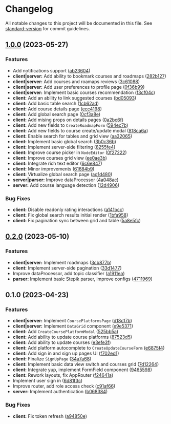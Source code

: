 # Changelog

All notable changes to this project will be documented in this file. See [standard-version](https://github.com/conventional-changelog/standard-version) for commit guidelines.

## [1.0.0](https://github.com/FloydanTheBeast/diploma/compare/v0.2.0...v1.0.0) (2023-05-27)


### Features

* Add notifications support ([ab23604](https://github.com/FloydanTheBeast/diploma/commit/ab236048745f5e3aed049ae1693c1ab444e9295e))
* **client|server:** Add ability to bookmark courses and roadmaps ([282b127](https://github.com/FloydanTheBeast/diploma/commit/282b127468825e26799df18b472e631d45b07ed9))
* **client|server:** Add courses and roamaps reviews ([3c61088](https://github.com/FloydanTheBeast/diploma/commit/3c61088b32b8752d6754e2592eb9c0b800e625aa))
* **client|server:** Add user preferences to profile page ([0f36b99](https://github.com/FloydanTheBeast/diploma/commit/0f36b994101ba9dcf4db3d5035955ab3342fc1f4))
* **client|server:** Implement basic courses recommendation ([f3cf04c](https://github.com/FloydanTheBeast/diploma/commit/f3cf04c16ee174f81376a0512f33fdc69be22dd5))
* **client:** Add an ability to link suggested courses ([bd05093](https://github.com/FloydanTheBeast/diploma/commit/bd05093580c71fac86a5b1b0632af230b0b4c6d1))
* **client:** Add basic table search ([1cb62ad](https://github.com/FloydanTheBeast/diploma/commit/1cb62ada0c05001788784c96c99df185546d1c17))
* **client:** Add course details page ([ecc4198](https://github.com/FloydanTheBeast/diploma/commit/ecc4198dea22de5a8133799977f1ac31a4b75347))
* **client:** Add global search page ([0cf3a8e](https://github.com/FloydanTheBeast/diploma/commit/0cf3a8e0acff4fd04732c2ff47237da3a23da23f))
* **client:** Add mising props on details pages ([0a2bc6f](https://github.com/FloydanTheBeast/diploma/commit/0a2bc6fd422c59ce0484296c11f4ff802a7916a9))
* **client:** Add new fields to `CreateRoadmapForm` ([594ec7b](https://github.com/FloydanTheBeast/diploma/commit/594ec7b3c34b36cc2860db3a7c9623d729ca84fc))
* **client:** Add new fields to course create/update modal ([818ca6a](https://github.com/FloydanTheBeast/diploma/commit/818ca6a039db5e6bf9834785bd9d282b4b82c31e))
* **client:** Enable search for tables and grid view ([aa32065](https://github.com/FloydanTheBeast/diploma/commit/aa32065f2cbb32da9a55037d1ed6b5e202923421))
* **client:** Implement basic global search ([3b0c36b](https://github.com/FloydanTheBeast/diploma/commit/3b0c36b6a6f198cc842694e25124e7900122d50e))
* **client:** Implement server-side filtering ([8255fe4](https://github.com/FloydanTheBeast/diploma/commit/8255fe4d8fd4fe61d7646f28b7100b40a3deffe1))
* **client:** Improve course picker in `NodeEditor` ([0f27222](https://github.com/FloydanTheBeast/diploma/commit/0f2722273402022ede90fbf274691de81318660c))
* **client:** Improve courses grid view ([ee0ae3b](https://github.com/FloydanTheBeast/diploma/commit/ee0ae3bb55cdeee868ca818c5a1ec65ab613d9fb))
* **client:** Integrate rich text editor ([6c6e847](https://github.com/FloydanTheBeast/diploma/commit/6c6e847e191bd6f7e719ff2a6571bd48491bf6c5))
* **client:** Minor improvements ([61684b9](https://github.com/FloydanTheBeast/diploma/commit/61684b9220a902be461f45e1ba262d4c22572e4e))
* **client:** Virtualize global search page ([ad1d480](https://github.com/FloydanTheBeast/diploma/commit/ad1d480a2dccafaa60f0d44fc5ec580bea2944cf))
* **server|parser:** Improve dataProcessor ([4a048ac](https://github.com/FloydanTheBeast/diploma/commit/4a048acbe7d3c77996ce6a052838172e976b1573))
* **server:** Add course language detection ([12d4906](https://github.com/FloydanTheBeast/diploma/commit/12d4906d6dc552d85d9a69c5a3f87d31673860cb))


### Bug Fixes

* **client:** Disable readonly rating interactions ([a141bcc](https://github.com/FloydanTheBeast/diploma/commit/a141bcc779edd61545eb1dd831ee1cb1203edc21))
* **client:** Fix global search results initial render ([1bfa958](https://github.com/FloydanTheBeast/diploma/commit/1bfa9583e3d0ddb35872c94e38db48f3bb82d9bd))
* **client:** Fix pagination sync between grid and table ([5a8e5fc](https://github.com/FloydanTheBeast/diploma/commit/5a8e5fc6ed2a9da0dbdf19961eddda768a49dc3a))

## [0.2.0](https://github.com/FloydanTheBeast/diploma/compare/v0.1.0...v0.2.0) (2023-05-10)


### Features

* **client|server:** Implement roadmaps ([3cb877b](https://github.com/FloydanTheBeast/diploma/commit/3cb877b3c9179324114701b01f385523463a2b90))
* **client:** Implement server-side pagination ([33d1477](https://github.com/FloydanTheBeast/diploma/commit/33d1477cfee8237ea5692b1dc4ea1f2bdd6a795d))
* Improve dataProcessor, add topic classifier ([a1911ea](https://github.com/FloydanTheBeast/diploma/commit/a1911ea436bd90c6d46042b853650aa50b23dc65))
* **parser:** Implement basic Stepik parser, improve configs ([4711969](https://github.com/FloydanTheBeast/diploma/commit/4711969cd179cf97ba3b06ea3556f617bfd554a3))

## 0.1.0 (2023-04-23)

### Features

- **client|server:** Implement `CoursePlatformsPage` ([d18c17b](https://github.com/FloydanTheBeast/diploma/commit/d18c17b2cd02d14189f92c74aabc1bfd1446d616))
- **client|server:** Implement `DataGrid` component ([e9e5371](https://github.com/FloydanTheBeast/diploma/commit/e9e5371c2b0ec20f4981dd25a90771e34c089d31))
- **client:** Add `CreateCoursePlatformModal` ([525bb5a](https://github.com/FloydanTheBeast/diploma/commit/525bb5ab6e89bc2358df216ff2c768a9eaa0f66b))
- **client:** Add ability to update course platforms ([87523d5](https://github.com/FloydanTheBeast/diploma/commit/87523d5c114ff79dfe534ee57dd03de8283751ad))
- **client:** Add ability to update courses ([e3efe3f](https://github.com/FloydanTheBeast/diploma/commit/e3efe3fcf30ad654121015eb49167a961738ac9a))
- **client:** Add platform autocomplete to `CreateUpdateCourseForm` ([e6875f4](https://github.com/FloydanTheBeast/diploma/commit/e6875f466372b1b7c8e38887e897806d1f6410b0))
- **client:** Add sign in and sign up pages UI ([f702ed1](https://github.com/FloydanTheBeast/diploma/commit/f702ed11eb07032bcc34327d3635ab84c86860f6))
- **client:** Finalize `SignUpPage` ([34a7a68](https://github.com/FloydanTheBeast/diploma/commit/34a7a68d292297e27d0ffc8f1b5fdcafb39e485a))
- **client:** Implement basic data view switch and courses grid ([7d12264](https://github.com/FloydanTheBeast/diploma/commit/7d122641d7b02ef56cc9192dfcbd299f302c8547))
- **client:** Integrate yup, implement FormField component ([9465598](https://github.com/FloydanTheBeast/diploma/commit/94655989670184ecfbdf4b523c0362f66e9e5aa4))
- **client:** Rework layouts, fix AppRouter ([f24641a](https://github.com/FloydanTheBeast/diploma/commit/f24641aabc4983fc809cd759574b8642ccb4bab7))
- Implement user sign in ([6d81f3c](https://github.com/FloydanTheBeast/diploma/commit/6d81f3cca60dfbaaa9668139488f6aa9de5f7354))
- Improve router, add role access check ([c91af66](https://github.com/FloydanTheBeast/diploma/commit/c91af663f2fc525652693ad9057cc56e8874e595))
- **server:** Implement authentication ([b068384](https://github.com/FloydanTheBeast/diploma/commit/b068384d5667d78343bb4380edac71ee24f76054))

### Bug Fixes

- **client:** Fix token refresh ([a94850e](https://github.com/FloydanTheBeast/diploma/commit/a94850edcd3306784727b7ba33b34e9195202c0a))
